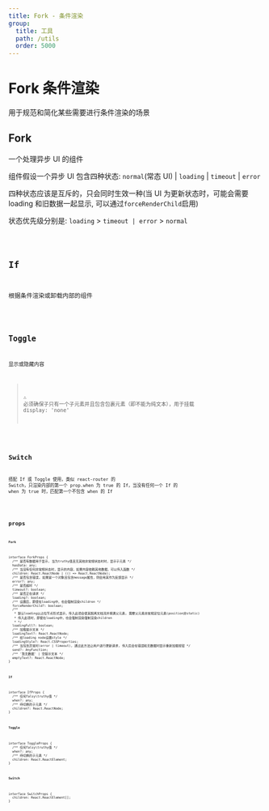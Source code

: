 ```yaml
---
title: Fork - 条件渲染
group:
  title: 工具
  path: /utils
  order: 5000
---
```


# Fork 条件渲染

用于规范和简化某些需要进行条件渲染的场景

## Fork

一个处理异步 UI 的组件

组件假设一个异步 UI 包含四种状态: `normal`(常态 UI) | `loading` | `timeout` | `error`

四种状态应该是互斥的，只会同时生效一种(当 UI 为更新状态时，可能会需要 loading 和旧数据一起显示, 可以通过`forceRenderChild`启用)

状态优先级分别是: `loading` > `timeout | error` > `normal`

<code src="./fork-demo.tsx" />

## If

根据条件渲染或卸载内部的组件

<code src="./fork-demo-if.tsx" />

## Toggle

显示或隐藏内容

> ⚠ 必须确保子只有一个子元素并且包含包裹元素（即不能为纯文本），用于挂载 display: 'none'

<code src="./fork-demo-toggle.tsx" />

## Switch

搭配 If 或 Toggle 使用，类似 react-router 的 Switch，只渲染内部的第一个 prop.when 为 true 的 If，当没有任何一个 If 的 when 为 true 时，匹配第一个不包含 when 的 If

<code src="./fork-demo-switch.tsx" />

## props

**`Fork`**

```tsx | pure
interface ForkProps {
  /** 是否有数据用于显示, 当为truthy值且无其他非常规状态时时，显示子元素 */
  hasData: any;
  /** 当没有任何非常规状态时，显示的内容，如果内容依赖其他数据，可以传入函数 */
  children: React.ReactNode | (() => React.ReactNode);
  /** 是否包含错误, 如果是一个对象且包含message属性，则会用其作为反馈显示 */
  error?: any;
  /** 是否超时 */
  timeout?: boolean;
  /** 是否正在请求 */
  loading?: boolean;
  /** 设置后，即使在loading中，也会强制渲染children */
  forceRenderChild?: boolean;
  /**
   * 默认loading以占位节点形式显示，传入此项会使其脱离文档流并填满父元素, 需要父元素非常规定位元素(position非static)
   * 传入此项时，即使在loading中，也会强制渲染强制渲染children
   * */
  loadingFull?: boolean;
  /** 加载提示文本 */
  loadingText?: React.ReactNode;
  /** 给loading node设置style */
  loadingStyle?: React.CSSProperties;
  /** 当包含异常时(error | timeout), 通过此方法让用户进行更新请求, 传入后会在错误和无数据时显示重新加载按钮 */
  send?: AnyFunction;
  /** '暂无数据' | 空提示文本 */
  emptyText?: React.ReactNode;
}
```

**`If`**

```tsx | pure
interface IfProps {
  /** 任何falsy\truthy值 */
  when?: any;
  /** 待切换的子元素 */
  children?: React.ReactNode;
}
```

**`Toggle`**

```tsx | pure
interface ToggleProps {
  /** 任何falsy\truthy值 */
  when?: any;
  /** 待切换的子元素 */
  children: React.ReactElement;
}
```

**`Switch`**

```tsx | pure
interface SwitchProps {
  children: React.ReactElement[];
}
```
